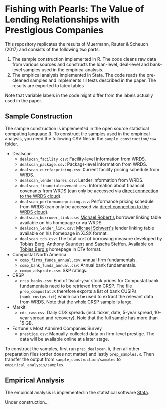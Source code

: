 # Fishing with Pearls: The Value of Lending Relationships with Prestigious Companies

This repository replicates the results of Muermann, Rauter & Scheuch (2017) and consists of the following two parts:

1. The sample construction implemented in R. The code cleans raw data from various sources and constructs the loan-level, deal-level and bank-level samples used in the empirical analysis.
2. The empirical analysis implemented in Stata. The code reads the pre-cleaned samples and implements all tests described in the paper. The results are exported to latex tables.

Note that variable labels in the code might differ from the labels actually used in the paper.

## Sample Construction

The sample construction is implemented in the open source statistical computing language [R](https://www.r-project.org/). To construct the samples used in the empirical analysis, you need the following CSV files in the `sample_construction/raw` folder.

* Dealscan
	- `dealscan_facility.csv`: Facility-level information from WRDS.
	- `dealscan_package.csv`: Package-level information from WRDS.
	- `dealscan_currfacpricing.csv`: Current facility pricing schedule from WRDS.
	- `dealscan_lendershares.csv`: Lender information from WRDS.
	- `dealscan_financialcovenant.csv`: Information about financial covenants from WRDS (can only be accessed via [direct connection to the WRDS cloud](https://github.com/ckscheuch/rWRDS)).
	- `dealscan_performancepricing.csv`: Performance pricing schedule from WRDS (can only be accessed via [direct connection to the WRDS cloud](https://github.com/ckscheuch/rWRDS)).
	- `dealscan_borrower_link.csv`: [Michael Robert's](http://finance.wharton.upenn.edu/~mrrobert/styled-9/styled-12/index.html) borrower linking table available on his homepage or via WRDS.
	- `dealscan_lender_link.csv`: [Michael Schwert's](https://sites.google.com/site/mwschwert/) lender linking table available on his homepage in XLSX format.
	- `dealscan_tcb.csv`: The total cost of borrowing measure developed by Tobias Berg, Anthony Saunders and Sascha Steffen. Available on [Tobias Berg's](http://www.tobias-berg.com/) homepage in DTA format.
* Compustat North America
	- `comp_firms_funda_annual.csv`: Annual firm fundamentals.
	- `comp_bank_funda_annual.csv`: Annual bank fundamentals.
	- `compm_adsprate.csv`: S&P ratings.
* CRSP
	- `crsp_banks.csv`: End of fiscal-year stock prices for Compustat bank fundamentals need to be retrieved from CRSP. The file `prep_compustat.R` therefore exports a list of bank CUSIPs (`bank_cusips.txt`) which can be used to extract the relevant data from WRDS. Note that the whole CRSP sample is large.
* Markit
	- `cds_raw.csv`: Daily CDS spreads (incl. ticker, date, 5-year spread, 10-year spread and recovery). Note that the full sample has more than 15 GB.
* Fortune's Most Admired Companies Survey
	- `prestige.csv`: Manually-collected data on firm-level prestige. The data will be available online at a later stage.

To construct the samples, first run `prep_dealscan.R`, then all other preparation files (order does not matter) and lastly `prep_samples.R`. Then transfer the output from `sample_construction/samples` to `empirical_analysis/samples`.
	
## Empirical Analysis

The empirical analysis is implemented in the statistical software [Stata](https://www.stata.com/).

Under construction...
